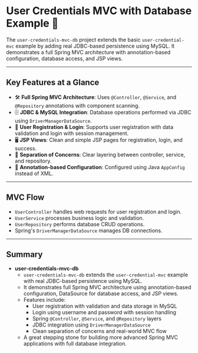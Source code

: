 # User Credentials MVC with Database Example 💾

The `user-credentials-mvc-db` project extends the basic `user-credential-mvc` example by adding real JDBC-based persistence using MySQL. It demonstrates a full Spring MVC architecture with annotation-based configuration, database access, and JSP views.

---

## Key Features at a Glance

- 🛠 **Full Spring MVC Architecture**: Uses `@Controller`, `@Service`, and `@Repository` annotations with component scanning.
- 🗄 **JDBC & MySQL Integration**: Database operations performed via JDBC using `DriverManagerDataSource`.
- 📝 **User Registration & Login**: Supports user registration with data validation and login with session management.
- 🖥 **JSP Views**: Clean and simple JSP pages for registration, login, and success.
- 🧩 **Separation of Concerns**: Clear layering between controller, service, and repository.
- 🔄 **Annotation-based Configuration**: Configured using Java `AppConfig` instead of XML.

---

## MVC Flow

- `UserController` handles web requests for user registration and login.
- `UserService` processes business logic and validation.
- `UserRepository` performs database CRUD operations.
- Spring's `DriverManagerDataSource` manages DB connections.

---

## Summary

- **user-credentials-mvc-db**  
  - `user-credentials-mvc-db` extends the `user-credential-mvc` example with real JDBC-based persistence using MySQL.  
  - It demonstrates full Spring MVC architecture using annotation-based configuration, DataSource for database access, and JSP views.  
  - Features include:  
    - User registration with validation and data storage in MySQL  
    - Login using username and password with session handling  
    - Spring `@Controller`, `@Service`, and `@Repository` layers  
    - JDBC integration using `DriverManagerDataSource`  
    - Clean separation of concerns and real-world MVC flow  
  - A great stepping stone for building more advanced Spring MVC applications with full database integration.
